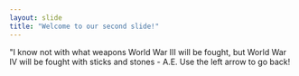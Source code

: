 ```yaml
---
layout: slide
title: "Welcome to our second slide!"
---
```

"I know not with what weapons World War III will be fought, but World War IV will be fought with sticks and stones - A.E.
Use the left arrow to go back!
